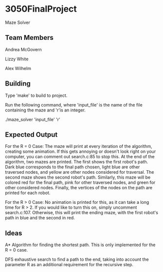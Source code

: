 # 3050FinalProject
Maze Solver

## Team Members
Andrea McGovern

Lizzy White

Alex Wilhelm

## Building
Type 'make' to build to project.

Run the following command, where 'input_file' is the name of the file containing the maze and 'r'is an integer.

./maze_solver 'input_file' 'r'

## Expected Output
For the R = 0 Case:
	The maze will print at every iteration of the algorithm, creating some animation.  If this gets annoying or doesn't look right on your computer, you can comment out search.c:85 to stop this. At the end of the algorithm, two mazes are printed.  The first shows the first robot's path.  Dark blue corresponds to the final path chosen, light blue are other traversed nodes, and yellow are other nodes considered for traversal.  The second maze shows the second robot's path.  Similarly, this maze will be colored red for the final path, pink for other traversed nodes, and green for other considered nodes.  Finally, the vertices of the nodes on the path are printed for each robot.

For the R > 0 Case:
	No animation is printed for this, as it can take a long time for R > 2.  If you would like to turn this on, simply uncomment search.c:107.  Otherwise, this will print the ending maze, with the first robot's path in blue and the second in red. 

## Ideas
A* Algorithm for finding the shortest path. This is only implemented for the R = 0 case.

DFS exhaustive search to find a path to the end, taking into account the parameter R as an additional requirement for the recursive step.
